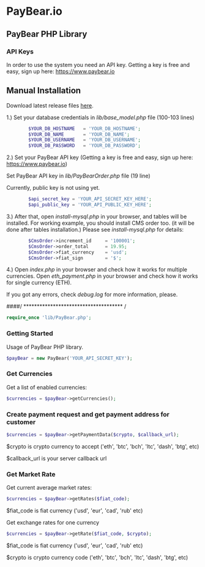 # PayBear.io
## PayBear PHP Library

### API Keys
In order to use the system you need an API key. Getting a key is free and easy, sign up here: https://www.paybear.io

## Manual Installation
Download latest release files <a href="https://github.com/Paybear/paybear-php/releases">here</a>.

1.) Set your database credentials in *lib/base_model.php* file (100-103 lines)

```php
        $YOUR_DB_HOSTNAME   = 'YOUR_DB_HOSTNAME';
        $YOUR_DB_NAME       = 'YOUR_DB_NAME';
        $YOUR_DB_USERNAME   = 'YOUR_DB_USERNAME';
        $YOUR_DB_PASSWORD   = 'YOUR_DB_PASSWORD';
```


2.) Set your PayBear API key (Getting a key is free and easy, sign up here: https://www.paybear.io)

Set PayBear API key in *lib/PayBearOrder.php* file (19 line)

Currently, public key is not using yet.

```php
        $api_secret_key = 'YOUR_API_SECRET_KEY_HERE';
        $api_public_key = 'YOUR_API_PUBLIC_KEY_HERE';
```

3.) After that, open *install-mysql.php* in your browser, and tables will be installed. 
For working example, you should install CMS order too. (it will be done after tables installation.)
Please see *install-mysql.php* for details:

```php
        $CmsOrder->increment_id     = '100001';
        $CmsOrder->order_total      = 19.95;
        $CmsOrder->fiat_currency    = 'usd';
        $CmsOrder->fiat_sign        = '$';
```

4.) Open *index.php* in your browser and check how it works for multiple currencies. Open *eth_payment.php* in your browser and check how it works for single currency (ETH).
 
 If you got any errors, check *debug.log* for more information, please.

####/ ************************************* /

```php
require_once 'lib/PayBear.php';
```

### Getting Started

Usage of PayBear PHP library.

```php
$payBear = new PayBear('YOUR_API_SECRET_KEY');
```

### Get Currencies
Get a list of enabled currencies:

```php
$currencies = $payBear->getCurrencies();
```

### Create payment request and get payment address for customer

```php
$currencies = $payBear->getPaymentData($crypto, $callback_url);
```
$crypto is crypto currency to accept ('eth', 'btc', 'bch', 'ltc', 'dash', 'btg', etc)

$callback_url is your server callback url 

### Get Market Rate
Get current average market rates:

```php
$currencies = $payBear->getRates($fiat_code);
```
$fiat_code is fiat currency ('usd', 'eur', 'cad', 'rub' etc)

Get exchange rates for one currency

```php
$currencies = $payBear->getRate($fiat_code, $crypto);
```

$fiat_code is fiat currency ('usd', 'eur', 'cad', 'rub' etc)

$crypto is crypto currency code ('eth', 'btc', 'bch', 'ltc', 'dash', 'btg', etc)

